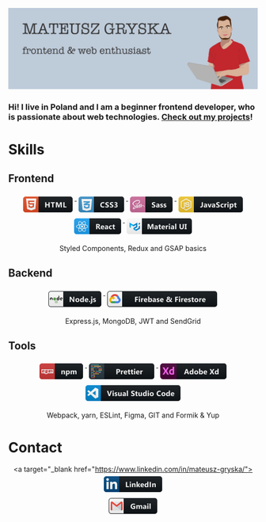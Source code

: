 ![header](header.png)

### Hi! I live in Poland and I am a beginner frontend developer, who is passionate about web technologies. <a target="_blank" href="https://github.com/MateuszGryska?tab=repositories">Check out my projects</a>!

# Skills

## Frontend

<div align="center">
  <a href="#">
    <img src="badges/html.png" alt="html" style="vertical-align:top; margin:6px 4px">
  </a>  
    <a href="#">
    <img src="badges/css3.png" alt="css" style="vertical-align:top; margin:6px 4px">
  </a>  
    <a href="#">
    <img src="badges/sass.png" alt="sass" style="vertical-align:top; margin:6px 4px">
  </a>  
  <a href="#">
    <img src="badges/js.png" alt="javascript" style="vertical-align:top; margin:6px 4px">
  </a>  
  <a href="#">
    <img src="badges/react.png" alt="react" style="vertical-align:top; margin:6px 4px">
  </a>  
    <a href="#">
    <img src="badges/materialui.png" alt="Material UI" style="vertical-align:top; margin:6px 4px">
  </a>

<p>Styled Components, Redux and GSAP basics</p>

</div>

## Backend

<div align="center">
<p>
  </a>  
    <a href="#">
    <img src="badges/nodejs.png" alt="nodejs" style="vertical-align:top; margin:6px 4px">
  </a>  
    </a>  
    <a href="#">
    <img src="badges/firebase.png" alt="firebase" style="vertical-align:top; margin:6px 4px">
  </a>
</p>
<p>Express.js, MongoDB, JWT and SendGrid</p>

</div>

## Tools

<div align="center">

  </a>  
    <a href="#">
    <img src="badges/npm.png" alt="npm" style="vertical-align:top; margin:6px 4px">
  </a>  
    </a>  
    <a href="#">
    <img src="badges/prettier.png" alt="prettier" style="vertical-align:top; margin:6px 4px">
  </a>  
    </a>  
    <a href="#">
    <img src="badges/adobexd.png" alt="adobe xd" style="vertical-align:top; margin:6px 4px">
  </a>  
    </a>  
    <a href="#">
    <img src="badges/visual.png" alt="visual studio code" style="vertical-align:top; margin:6px 4px">
  </a>

<p>Webpack, yarn, ESLint, Figma, GIT and Formik & Yup</p>

</div>

# Contact

<div align="center">

   <a target="_blank href="https://www.linkedin.com/in/mateusz-gryska/">
    <img src="badges/linkedin.png" alt="linkedin" style="vertical-align:top; margin:6px 4px">
  </a>  
     <a href="mailto: matthew.gryska@gmail.com">
    <img src="badges/gmail.png" alt="gmail" style="vertical-align:top; margin:6px 4px">
  </a>  
</div>
